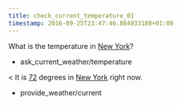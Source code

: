 ```yaml
---
title: check_current_temperature_01
timestamp: 2016-09-25T23:47:46.884933188+01:00
---
```


What is the temperature in [New York](city)?
* ask_current_weather/temperature

< It is [72](temperature) degrees in [New York](city) right now.
* provide_weather/current
